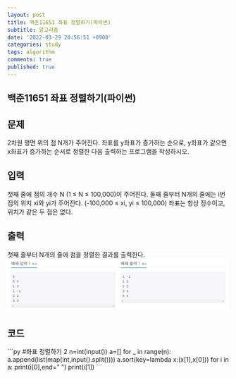```yaml
---
layout: post
title: 백준11651 좌표 정렬하기(파이썬)
subtitle: 알고리즘
date: '2022-03-29 20:56:51 +0900'
categories: study
tags: algorithm
comments: true
published: true
---
```

## 백준11651 좌표 정렬하기(파이썬)
<h2>문제</h2>
2차원 평면 위의 점 N개가 주어진다. 좌표를 y좌표가 증가하는 순으로, y좌표가 같으면 x좌표가 증가하는 순서로 정렬한 다음 출력하는 프로그램을 작성하시오.<br>
<h2>입력</h2>
첫째 줄에 점의 개수 N (1 ≤ N ≤ 100,000)이 주어진다. 둘째 줄부터 N개의 줄에는 i번점의 위치 xi와 yi가 주어진다. (-100,000 ≤ xi, yi ≤ 100,000) 좌표는 항상 정수이고, 위치가 같은 두 점은 없다.<br>
<h2>출력</h2>
첫째 줄부터 N개의 줄에 점을 정렬한 결과를 출력한다.<br>
<img src="/assets/img/baek11651-1.JPG" title="baek11651-1" alt="baek11651-1"/><br>
<h2>코드</h2>
```py
#좌표 정렬하기 2
n=int(input())
a=[]
for _ in range(n):
    a.append(list(map(int,input().split())))
a.sort(key=lambda x:(x[1],x[0]))
for i in a:
    print(i[0],end=" ")
    print(i[1]) 
```



